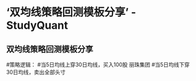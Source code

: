 #  ‘双均线策略回测模板分享’ - StudyQuant

## 双均线策略回测模板分享 

#策略逻辑：
#当5日均线上穿30日均线，买入100股 丽珠集团
#当5日均线下穿30日均线，卖出全部头寸
